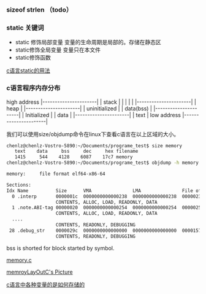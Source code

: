 
### sizeof strlen （todo）


### static 关键词
* static 修饰局部变量
  变量的生命周期是局部的。存储在静态区
* static修饰全局变量
  变量只在本文件
* static修饰函数
  
[c语言static的用法](https://blog.csdn.net/weixin_35756130/article/details/112115302)

### c语言程序内存分布
high address   |----------------------|
               |       stack          |
               |                      | 
               |                      |
               |----------------------|
               |        heap          |
               |----------------------|
               |     uninitialized    |
               |       data(bss)      |
               |----------------------|
               |     Initialized      |
               |        data          |
               |----------------------|
               |        text          |
low address    |----------------------|

我们可以使用size/objdump命令在linux下查看c语言在以上区域的大小。

```bash
chenlz@chenlz-Vostro-5890:~/Documents/programe_test$ size memory
   text    data     bss     dec     hex filename
   1415     544    4128    6087    17c7 memory
chenlz@chenlz-Vostro-5890:~/Documents/programe_test$ objdump -h memory

memory:     file format elf64-x86-64

Sections:
Idx Name          Size      VMA               LMA               File off  Algn
  0 .interp       0000001c  0000000000000238  0000000000000238  00000238  2**0
                  CONTENTS, ALLOC, LOAD, READONLY, DATA
  1 .note.ABI-tag 00000020  0000000000000254  0000000000000254  00000254  2**2
                  CONTENTS, ALLOC, LOAD, READONLY, DATA
  ....
                  CONTENTS, READONLY, DEBUGGING
 28 .debug_str    0000029c  0000000000000000  0000000000000000  00001578  2**0
                  CONTENTS, READONLY, DEBUGGING
```
bss is shorted for block started by symbol.

[memory.c](../c/memory.c)

[memroyLayOutC's Picture](../pic/memoryLayoutC.jpg)

[c语言中各种变量的是如何存储的](https://blog.csdn.net/weixin_42400669/article/details/117021980)
